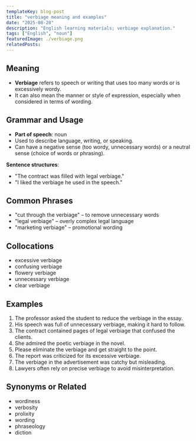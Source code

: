 ```yaml
---
templateKey: blog-post
title: "verbiage meaning and examples"
date: "2025-08-28"
description: "English learning materials; verbiage explanation."
tags: ["English", "noun"]
featuredImage: ./verbiage.png
relatedPosts:
---
```


## Meaning

- **Verbiage** refers to speech or writing that uses too many words or is excessively wordy.
- It can also mean the manner or style of expression, especially when considered in terms of wording.

## Grammar and Usage

- **Part of speech**: noun
- Used to describe language, writing, or speaking.
- Can have a negative sense (too wordy, unnecessary words) or a neutral sense (choice of words or phrasing).

**Sentence structures**:

- "The contract was filled with legal verbiage."
- "I liked the verbiage he used in the speech."

## Common Phrases

- "cut through the verbiage" – to remove unnecessary words
- "legal verbiage" – overly complex legal language
- "marketing verbiage" – promotional wording

## Collocations

- excessive verbiage
- confusing verbiage
- flowery verbiage
- unnecessary verbiage
- clear verbiage

## Examples

1. The professor asked the student to reduce the verbiage in the essay.
2. His speech was full of unnecessary verbiage, making it hard to follow.
3. The contract contained pages of legal verbiage that confused the clients.
4. She admired the poetic verbiage in the novel.
5. Please eliminate the verbiage and get straight to the point.
6. The report was criticized for its excessive verbiage.
7. The verbiage in the advertisement was catchy but misleading.
8. Lawyers often rely on precise verbiage to avoid misinterpretation.

## Synonyms or Related

- wordiness
- verbosity
- prolixity
- wording
- phraseology
- diction
